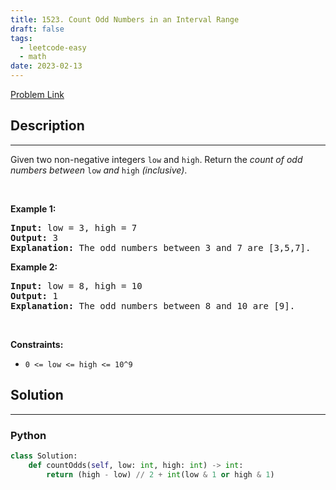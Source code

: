 ```yaml
---
title: 1523. Count Odd Numbers in an Interval Range
draft: false
tags: 
  - leetcode-easy
  - math
date: 2023-02-13
---
```


[Problem Link](https://leetcode.com/problems/count-odd-numbers-in-an-interval-range/)

## Description

---
<p>Given two non-negative integers <code>low</code> and <code><font face="monospace">high</font></code>. Return the <em>count of odd numbers between </em><code>low</code><em> and </em><code><font face="monospace">high</font></code><em>&nbsp;(inclusive)</em>.</p>

<p>&nbsp;</p>
<p><strong class="example">Example 1:</strong></p>

<pre>
<strong>Input:</strong> low = 3, high = 7
<strong>Output:</strong> 3
<b>Explanation: </b>The odd numbers between 3 and 7 are [3,5,7].</pre>

<p><strong class="example">Example 2:</strong></p>

<pre>
<strong>Input:</strong> low = 8, high = 10
<strong>Output:</strong> 1
<b>Explanation: </b>The odd numbers between 8 and 10 are [9].</pre>

<p>&nbsp;</p>
<p><strong>Constraints:</strong></p>

<ul>
	<li><code>0 &lt;= low &lt;= high&nbsp;&lt;= 10^9</code></li>
</ul>

## Solution

---
### Python
``` py title='count-odd-numbers-in-an-interval-range'
class Solution:
    def countOdds(self, low: int, high: int) -> int:
        return (high - low) // 2 + int(low & 1 or high & 1)
```

